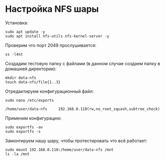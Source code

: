 # Настройка NFS шары
Установка:
```
sudo apt update -y
sudo apt install nfs-utils nfs-kernel-server -y
```
Проверим что порт 2049 прослушивается:
```
ss -l4nt
```
Создадим тестовую папку с файлами (в данном случае создаем папку в домашней директории):
```
mkdir data-nfs
touch data-nfs/file{1..3}
```

Отредактируем конфигурационный файл:
```
sudo nano /etc/exports

/home/user/data-nfs     192.168.0.110(rw,no_root_squash,subtree_check)
```

Применим конфигурацию:
```
sudo exportfs -av
sudo exportfs -s
```
Замонтируем нашу шару, чтобы протестировать что всё работает:
```
sudo mount 192.168.0.110:/home/user/data-nfs /mnt
ls -la /mnt
```